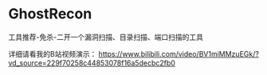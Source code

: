 # GhostRecon
工具推荐-免杀-二开一个漏洞扫描、目录扫描、端口扫描的工具

详细请看我的B站视频演示：
https://www.bilibili.com/video/BV1miMMzuEGk/?vd_source=229f70258c44853078f16a5decbc2fb0

